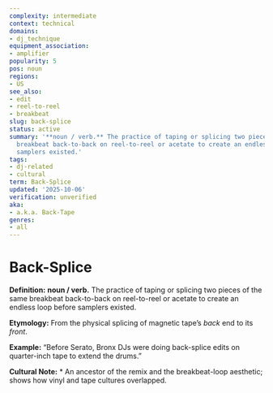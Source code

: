 ```yaml
---
complexity: intermediate
context: technical
domains:
- dj_technique
equipment_association:
- amplifier
popularity: 5
pos: noun
regions:
- US
see_also:
- edit
- reel-to-reel
- breakbeat
slug: back-splice
status: active
summary: '**noun / verb.** The practice of taping or splicing two pieces of the same
  breakbeat back-to-back on reel-to-reel or acetate to create an endless loop before
  samplers existed.'
tags:
- dj-related
- cultural
term: Back-Splice
updated: '2025-10-06'
verification: unverified
aka:
- a.k.a. Back-Tape
genres:
- all
---
```


# Back-Splice

**Definition:** **noun / verb.** The practice of taping or splicing two pieces of the same breakbeat back-to-back on reel-to-reel or acetate to create an endless loop before samplers existed.

**Etymology:** From the physical splicing of magnetic tape’s *back* end to its *front*.

**Example:** “Before Serato, Bronx DJs were doing back-splice edits on quarter-inch tape to extend the drums.”

**Cultural Note:** * An ancestor of the remix and the breakbeat-loop aesthetic; shows how vinyl and tape cultures overlapped.

